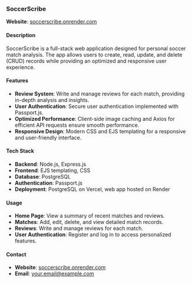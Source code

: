### SoccerScribe

**Website**: [soccerscribe.onrender.com](https://soccerscribe.onrender.com)

#### Description

SoccerScribe is a full-stack web application designed for personal soccer match analysis. The app allows users to create, read, update, and delete (CRUD) records while providing an optimized and responsive user experience.

#### Features

- **Review System**: Write and manage reviews for each match, providing in-depth analysis and insights.
- **User Authentication**: Secure user authentication implemented with Passport.js.
- **Optimized Performance**: Client-side image caching and Axios for efficient API requests ensure smooth performance.
- **Responsive Design**: Modern CSS and EJS templating for a responsive and user-friendly interface.

#### Tech Stack

- **Backend**: Node.js, Express.js
- **Frontend**: EJS templating, CSS
- **Database**: PostgreSQL
- **Authentication**: Passport.js
- **Deployment**: PostgreSQL on Vercel, web app hosted on Render

#### Usage

- **Home Page**: View a summary of recent matches and reviews.
- **Matches**: Add, edit, delete, and view detailed match records.
- **Reviews**: Write and manage reviews for each match.
- **User Authentication**: Register and log in to access personalized features.

#### Contact

- **Website**: [soccerscribe.onrender.com](https://soccerscribe.onrender.com)
- **Email**: [your.email@example.com](mailto:khanded@purdue.edu)
